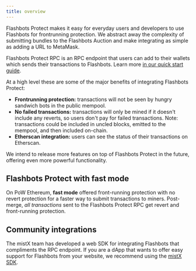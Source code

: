 ```yaml
---
title: overview
---
```


Flashbots Protect makes it easy for everyday users and developers to use Flashbots for frontrunning protection. We abstract away the complexity of submitting bundles to the Flashbots Auction and make integrating as simple as adding a URL to MetaMask.

Flashbots Protect RPC is an RPC endpoint that users can add to their wallets which sends their transactions to Flashbots. Learn more [in our quick start guide](/flashbots-protect/rpc/quick-start).

At a high level these are some of the major benefits of integrating Flashbots Protect:

- **Frontrunning protection:** transactions will not be seen by hungry sandwich bots in the public mempool.
- **No failed transactions:** transactions will only be mined if it doesn't include any reverts, so users don't pay for failed transactions. Note:  transactions could be included in uncled blocks, emitted to the mempool, and then included on-chain.
- **Etherscan integration:** users can see the status of their transactions on Etherscan.

We intend to release more features on top of Flashbots Protect in the future, offering even more powerful functionality.

## Flashbots Protect with fast mode

On PoW Ethereum, **fast mode** offered front-running protection with no revert protection for a faster way to submit transactions to miners. Post-merge, _all transactions_ sent to the Flashbots Protect RPC get revert and front-running protection.

## Community integrations

The mistX team has developed a web SDK for integrating Flashbots that compliments the RPC endpoint. If you are a dApp that wants to offer easy support for Flashbots from your website, we recommend using the [mistX SDK](https://mistx.stoplight.io/docs/mistx).
